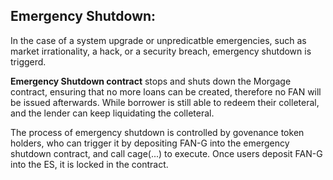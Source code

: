 ## Emergency Shutdown:

In the case of a system upgrade or unpredicatble emergencies, such as market irrationality, a hack, or a security breach, emergency shutdown is triggerd. 

**Emergency Shutdown contract** stops and shuts down the Morgage contract, ensuring that no more loans can be created, therefore no FAN will be issued afterwards. While borrower is still able to redeem their colleteral, and the lender can keep liquidating the colleteral.

The process of emergency shutdown is controlled by govenance token holders, who can trigger it by depositing FAN-G into the emergency shutdown contract, and call cage(...)  to execute. Once users deposit FAN-G into the ES, it is locked in the contract.

